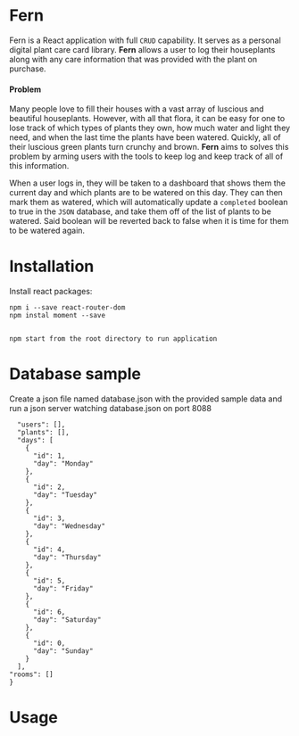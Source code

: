 # Fern

Fern is a React application with full `CRUD` capability. It serves as a personal digital plant care card library. **Fern** allows a user to log their houseplants along with any care information that was provided with the plant on purchase. 

#### Problem
Many people love to fill their houses with a vast array of luscious and beautiful houseplants. However, with all that flora, it can be easy for one to lose track of which types of plants they own, how much water and light they need, and when the last time the plants have been watered. Quickly, all of their luscious green plants turn crunchy and brown. **Fern** aims to solves this problem by arming users with the tools to keep log and keep track of all of this information. 

When a user logs in, they will be taken to a dashboard that shows them the current day and which plants are to be watered on this day. They can then mark them as watered, which will automatically update a `completed` boolean to true in the `JSON` database, and take them off of the list of plants to be watered. Said boolean will be reverted back to false when it is time for them to be watered again.  

# Installation

Install react packages:

```npx create-react-app 
npm i --save react-router-dom
npm instal moment --save


npm start from the root directory to run application
```

# Database sample

Create a json file named database.json with the provided sample data and run a json server watching database.json on port 8088


```{
  "users": [],
  "plants": [],
  "days": [
    {
      "id": 1,
      "day": "Monday"
    },
    {
      "id": 2,
      "day": "Tuesday"
    },
    {
      "id": 3,
      "day": "Wednesday"
    },
    {
      "id": 4,
      "day": "Thursday"
    },
    {
      "id": 5,
      "day": "Friday"
    },
    {
      "id": 6,
      "day": "Saturday"
    },
    {
      "id": 0,
      "day": "Sunday"
    }
  ],
"rooms": []
} 
```

# Usage

